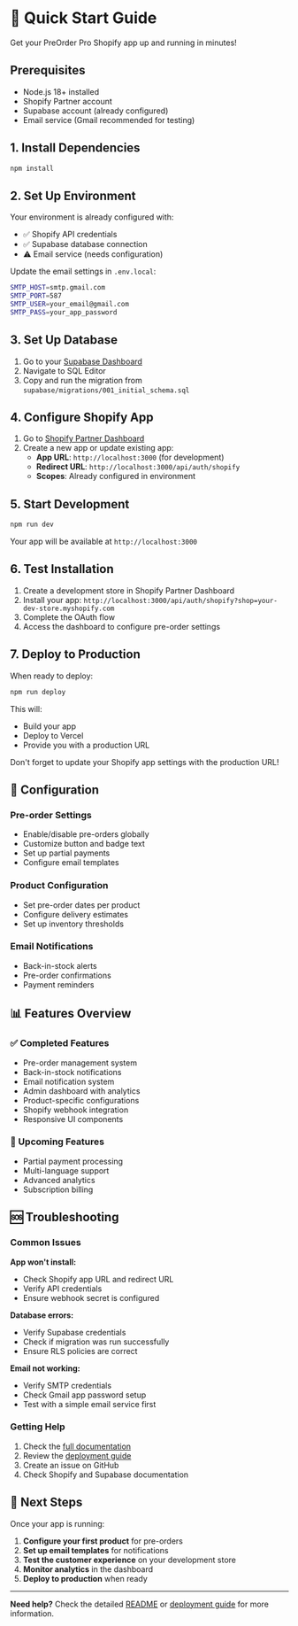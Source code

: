 # 🚀 Quick Start Guide

Get your PreOrder Pro Shopify app up and running in minutes!

## Prerequisites

- Node.js 18+ installed
- Shopify Partner account
- Supabase account (already configured)
- Email service (Gmail recommended for testing)

## 1. Install Dependencies

```bash
npm install
```

## 2. Set Up Environment

Your environment is already configured with:
- ✅ Shopify API credentials
- ✅ Supabase database connection
- ⚠️ Email service (needs configuration)

Update the email settings in `.env.local`:

```bash
SMTP_HOST=smtp.gmail.com
SMTP_PORT=587
SMTP_USER=your_email@gmail.com
SMTP_PASS=your_app_password
```

## 3. Set Up Database

1. Go to your [Supabase Dashboard](https://app.supabase.com/project/YOUR_PROJECT_ID)
2. Navigate to SQL Editor
3. Copy and run the migration from `supabase/migrations/001_initial_schema.sql`

## 4. Configure Shopify App

1. Go to [Shopify Partner Dashboard](https://partners.shopify.com)
2. Create a new app or update existing app:
   - **App URL**: `http://localhost:3000` (for development)
   - **Redirect URL**: `http://localhost:3000/api/auth/shopify`
   - **Scopes**: Already configured in environment

## 5. Start Development

```bash
npm run dev
```

Your app will be available at `http://localhost:3000`

## 6. Test Installation

1. Create a development store in Shopify Partner Dashboard
2. Install your app: `http://localhost:3000/api/auth/shopify?shop=your-dev-store.myshopify.com`
3. Complete the OAuth flow
4. Access the dashboard to configure pre-order settings

## 7. Deploy to Production

When ready to deploy:

```bash
npm run deploy
```

This will:
- Build your app
- Deploy to Vercel
- Provide you with a production URL

Don't forget to update your Shopify app settings with the production URL!

## 🔧 Configuration

### Pre-order Settings
- Enable/disable pre-orders globally
- Customize button and badge text
- Set up partial payments
- Configure email templates

### Product Configuration
- Set pre-order dates per product
- Configure delivery estimates
- Set up inventory thresholds

### Email Notifications
- Back-in-stock alerts
- Pre-order confirmations
- Payment reminders

## 📊 Features Overview

### ✅ Completed Features
- Pre-order management system
- Back-in-stock notifications
- Email notification system
- Admin dashboard with analytics
- Product-specific configurations
- Shopify webhook integration
- Responsive UI components

### 🚧 Upcoming Features
- Partial payment processing
- Multi-language support
- Advanced analytics
- Subscription billing

## 🆘 Troubleshooting

### Common Issues

**App won't install:**
- Check Shopify app URL and redirect URL
- Verify API credentials
- Ensure webhook secret is configured

**Database errors:**
- Verify Supabase credentials
- Check if migration was run successfully
- Ensure RLS policies are correct

**Email not working:**
- Verify SMTP credentials
- Check Gmail app password setup
- Test with a simple email service first

### Getting Help

1. Check the [full documentation](README.md)
2. Review the [deployment guide](DEPLOYMENT.md)
3. Create an issue on GitHub
4. Check Shopify and Supabase documentation

## 🎉 Next Steps

Once your app is running:

1. **Configure your first product** for pre-orders
2. **Set up email templates** for notifications
3. **Test the customer experience** on your development store
4. **Monitor analytics** in the dashboard
5. **Deploy to production** when ready

---

**Need help?** Check the detailed [README](README.md) or [deployment guide](DEPLOYMENT.md) for more information.
